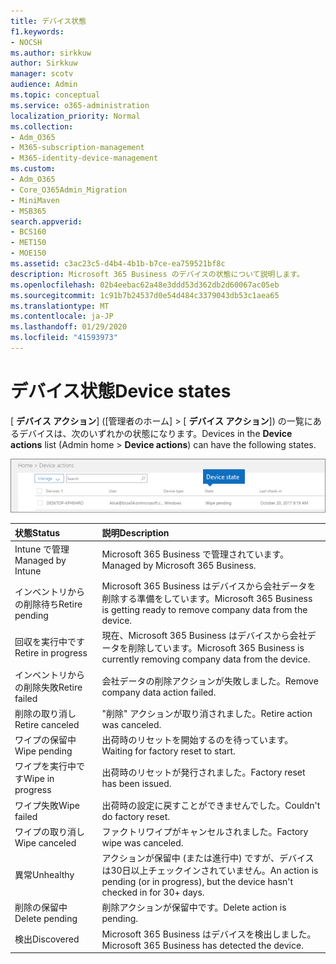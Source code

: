 ```yaml
---
title: デバイス状態
f1.keywords:
- NOCSH
ms.author: sirkkuw
author: Sirkkuw
manager: scotv
audience: Admin
ms.topic: conceptual
ms.service: o365-administration
localization_priority: Normal
ms.collection:
- Adm_O365
- M365-subscription-management
- M365-identity-device-management
ms.custom:
- Adm_O365
- Core_O365Admin_Migration
- MiniMaven
- MSB365
search.appverid:
- BCS160
- MET150
- MOE150
ms.assetid: c3ac23c5-d4b4-4b1b-b7ce-ea759521bf8c
description: Microsoft 365 Business のデバイスの状態について説明します。
ms.openlocfilehash: 02b4eebac62a48e3ddd53d362db2d60067ac05eb
ms.sourcegitcommit: 1c91b7b24537d0e54d484c3379043db53c1aea65
ms.translationtype: MT
ms.contentlocale: ja-JP
ms.lasthandoff: 01/29/2020
ms.locfileid: "41593973"
---
```

# <a name="device-states"></a><span data-ttu-id="fdd3b-103">デバイス状態</span><span class="sxs-lookup"><span data-stu-id="fdd3b-103">Device states</span></span>

<span data-ttu-id="fdd3b-104">[ **デバイス アクション**] ([管理者のホーム] \> [ **デバイス アクション**]) の一覧にあるデバイスは、次のいずれかの状態になります。</span><span class="sxs-lookup"><span data-stu-id="fdd3b-104">Devices in the **Device actions** list (Admin home \> **Device actions**) can have the following states.</span></span>
  
![In the Device actions list, you can see the Devices states.](media/a621c47e-45d9-4e1a-beb9-c03254d40c1d.png)
  
|<span data-ttu-id="fdd3b-106">**状態**</span><span class="sxs-lookup"><span data-stu-id="fdd3b-106">**Status**</span></span>|<span data-ttu-id="fdd3b-107">**説明**</span><span class="sxs-lookup"><span data-stu-id="fdd3b-107">**Description**</span></span>|
|:-----|:-----|
|<span data-ttu-id="fdd3b-108">Intune で管理</span><span class="sxs-lookup"><span data-stu-id="fdd3b-108">Managed by Intune</span></span>  <br/> |<span data-ttu-id="fdd3b-109">Microsoft 365 Business で管理されています。</span><span class="sxs-lookup"><span data-stu-id="fdd3b-109">Managed by Microsoft 365 Business.</span></span>  <br/> |
|<span data-ttu-id="fdd3b-110">インベントリからの削除待ち</span><span class="sxs-lookup"><span data-stu-id="fdd3b-110">Retire pending</span></span>  <br/> |<span data-ttu-id="fdd3b-111">Microsoft 365 Business はデバイスから会社データを削除する準備をしています。</span><span class="sxs-lookup"><span data-stu-id="fdd3b-111">Microsoft 365 Business is getting ready to remove company data from the device.</span></span>  <br/> |
|<span data-ttu-id="fdd3b-112">回収を実行中です</span><span class="sxs-lookup"><span data-stu-id="fdd3b-112">Retire in progress</span></span>  <br/> |<span data-ttu-id="fdd3b-113">現在、Microsoft 365 Business はデバイスから会社データを削除しています。</span><span class="sxs-lookup"><span data-stu-id="fdd3b-113">Microsoft 365 Business is currently removing company data from the device.</span></span>  <br/> |
|<span data-ttu-id="fdd3b-114">インベントリからの削除失敗</span><span class="sxs-lookup"><span data-stu-id="fdd3b-114">Retire failed</span></span>  <br/> | <span data-ttu-id="fdd3b-115">会社データの削除アクションが失敗しました。</span><span class="sxs-lookup"><span data-stu-id="fdd3b-115">Remove company data action failed.</span></span>  <br/> |
|<span data-ttu-id="fdd3b-116">削除の取り消し</span><span class="sxs-lookup"><span data-stu-id="fdd3b-116">Retire canceled</span></span>  <br/> |<span data-ttu-id="fdd3b-117">"削除" アクションが取り消されました。</span><span class="sxs-lookup"><span data-stu-id="fdd3b-117">Retire action was canceled.</span></span>  <br/> |
|<span data-ttu-id="fdd3b-118">ワイプの保留中</span><span class="sxs-lookup"><span data-stu-id="fdd3b-118">Wipe pending</span></span>  <br/> |<span data-ttu-id="fdd3b-119">出荷時のリセットを開始するのを待っています。</span><span class="sxs-lookup"><span data-stu-id="fdd3b-119">Waiting for factory reset to start.</span></span>  <br/> |
|<span data-ttu-id="fdd3b-120">ワイプを実行中です</span><span class="sxs-lookup"><span data-stu-id="fdd3b-120">Wipe in progress</span></span>  <br/> |<span data-ttu-id="fdd3b-121">出荷時のリセットが発行されました。</span><span class="sxs-lookup"><span data-stu-id="fdd3b-121">Factory reset has been issued.</span></span>  <br/> |
|<span data-ttu-id="fdd3b-122">ワイプ失敗</span><span class="sxs-lookup"><span data-stu-id="fdd3b-122">Wipe failed</span></span>  <br/> |<span data-ttu-id="fdd3b-123">出荷時の設定に戻すことができませんでした。</span><span class="sxs-lookup"><span data-stu-id="fdd3b-123">Couldn't do factory reset.</span></span>  <br/> |
|<span data-ttu-id="fdd3b-124">ワイプの取り消し</span><span class="sxs-lookup"><span data-stu-id="fdd3b-124">Wipe canceled</span></span>  <br/> |<span data-ttu-id="fdd3b-125">ファクトリワイプがキャンセルされました。</span><span class="sxs-lookup"><span data-stu-id="fdd3b-125">Factory wipe was canceled.</span></span>  <br/> |
|<span data-ttu-id="fdd3b-126">異常</span><span class="sxs-lookup"><span data-stu-id="fdd3b-126">Unhealthy</span></span>  <br/> |<span data-ttu-id="fdd3b-127">アクションが保留中 (または進行中) ですが、デバイスは30日以上チェックインされていません。</span><span class="sxs-lookup"><span data-stu-id="fdd3b-127">An action is pending (or in progress), but the device hasn't checked in for 30+ days.</span></span>  <br/> |
|<span data-ttu-id="fdd3b-128">削除の保留中</span><span class="sxs-lookup"><span data-stu-id="fdd3b-128">Delete pending</span></span>  <br/> |<span data-ttu-id="fdd3b-129">削除アクションが保留中です。</span><span class="sxs-lookup"><span data-stu-id="fdd3b-129">Delete action is pending.</span></span>  <br/> |
|<span data-ttu-id="fdd3b-130">検出</span><span class="sxs-lookup"><span data-stu-id="fdd3b-130">Discovered</span></span>  <br/> |<span data-ttu-id="fdd3b-131">Microsoft 365 Business はデバイスを検出しました。</span><span class="sxs-lookup"><span data-stu-id="fdd3b-131">Microsoft 365 Business has detected the device.</span></span>  <br/> |
   
